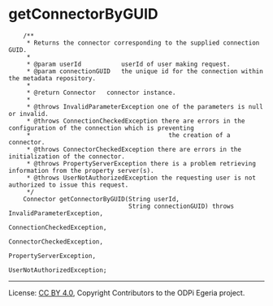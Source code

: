 <!-- SPDX-License-Identifier: CC-BY-4.0 -->
<!-- Copyright Contributors to the ODPi Egeria project. -->

# getConnectorByGUID

```
    /**
     * Returns the connector corresponding to the supplied connection GUID.
     *
     * @param userId           userId of user making request.
     * @param connectionGUID   the unique id for the connection within the metadata repository.
     *
     * @return Connector   connector instance.
     *
     * @throws InvalidParameterException one of the parameters is null or invalid.
     * @throws ConnectionCheckedException there are errors in the configuration of the connection which is preventing
     *                                      the creation of a connector.
     * @throws ConnectorCheckedException there are errors in the initialization of the connector.
     * @throws PropertyServerException there is a problem retrieving information from the property server(s).
     * @throws UserNotAuthorizedException the requesting user is not authorized to issue this request.
     */
    Connector getConnectorByGUID(String userId,
                                 String connectionGUID) throws InvalidParameterException,
                                                               ConnectionCheckedException,
                                                               ConnectorCheckedException,
                                                               PropertyServerException,
                                                               UserNotAuthorizedException;
```




----
License: [CC BY 4.0](https://creativecommons.org/licenses/by/4.0/),
Copyright Contributors to the ODPi Egeria project.